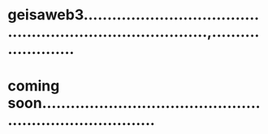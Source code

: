 # geisaweb3...............................................................................,........................
# coming soon.............................................................................
